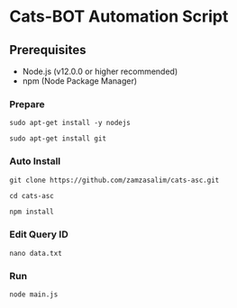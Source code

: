 # Cats-BOT Automation Script

## Prerequisites

- Node.js (v12.0.0 or higher recommended)
- npm (Node Package Manager)


### Prepare



```
sudo apt-get install -y nodejs
```

```
sudo apt-get install git
```



### Auto Install 

```
git clone https://github.com/zamzasalim/cats-asc.git
```





```
cd cats-asc
```



```bash
npm install
```

### Edit Query ID
```
nano data.txt
```

### Run
```
node main.js
```








